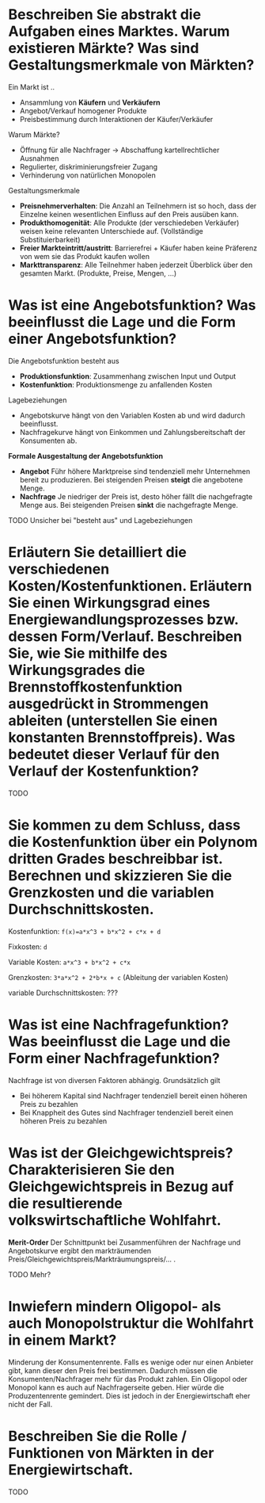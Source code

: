 # Beschreiben Sie abstrakt die Aufgaben eines Marktes. Warum existieren Märkte? Was sind Gestaltungsmerkmale von Märkten?
Ein Markt ist ..
- Ansammlung von **Käufern** und **Verkäufern**
- Angebot/Verkauf homogener Produkte
- Preisbestimmung durch Interaktionen der Käufer/Verkäufer 

Warum Märkte?
- Öffnung für alle Nachfrager -> Abschaffung kartellrechtlicher Ausnahmen
- Regulierter, diskriminierungsfreier Zugang
- Verhinderung von natürlichen Monopolen

Gestaltungsmerkmale
- **Preisnehmerverhalten**: Die Anzahl an Teilnehmern ist so hoch, dass der Einzelne keinen wesentlichen Einfluss auf den Preis ausüben kann.
- **Produkthomogenität**: Alle Produkte (der verschiedeben Verkäufer) weisen keine relevanten Unterschiede auf. (Vollständige Substituierbarkeit)
- **Freier Markteintritt/austritt**: Barrierefrei + Käufer haben keine Präferenz von wem sie das Produkt kaufen wollen
- **Markttransparenz**: Alle Teilnehmer haben jederzeit Überblick über den gesamten Markt. (Produkte, Preise, Mengen, ...)

# Was ist eine Angebotsfunktion? Was beeinflusst die Lage und die Form einer Angebotsfunktion?
Die Angebotsfunktion besteht aus
- **Produktionsfunktion**: Zusammenhang zwischen Input und Output
- **Kostenfunktion**: Produktionsmenge zu anfallenden Kosten

Lagebeziehungen
- Angebotskurve hängt von den Variablen Kosten ab und wird dadurch beeinflusst.
- Nachfragekurve hängt von Einkommen und Zahlungsbereitschaft der Konsumenten ab.

**Formale Ausgestaltung der Angebotsfunktion**
- **Angebot** Führ höhere Marktpreise sind tendenziell mehr Unternehmen bereit zu produzieren. Bei steigenden Preisen **steigt** die angebotene Menge.
- **Nachfrage** Je niedriger der Preis ist, desto höher fällt die nachgefragte Menge aus. Bei steigenden Preisen **sinkt** die nachgefragte Menge. 

TODO Unsicher bei "besteht aus" und Lagebeziehungen

# Erläutern Sie detailliert die verschiedenen Kosten/Kostenfunktionen. Erläutern Sie einen Wirkungsgrad eines Energiewandlungsprozesses bzw. dessen Form/Verlauf. Beschreiben Sie, wie Sie mithilfe des Wirkungsgrades die Brennstoffkostenfunktion ausgedrückt in Strommengen ableiten (unterstellen Sie einen konstanten Brennstoffpreis). Was bedeutet dieser Verlauf für den Verlauf der Kostenfunktion?
TODO

# Sie kommen zu dem Schluss, dass die Kostenfunktion über ein Polynom dritten Grades beschreibbar ist. Berechnen und skizzieren Sie die Grenzkosten und die variablen Durchschnittskosten.
Kostenfunktion: `f(x)=a*x^3 + b*x^2 + c*x + d`

Fixkosten: `d`

Variable Kosten: `a*x^3 + b*x^2 + c*x`

Grenzkosten: `3*a*x^2 + 2*b*x + c` (Ableitung der variablen Kosten)

variable Durchschnittskosten: ???

# Was ist eine Nachfragefunktion? Was beeinflusst die Lage und die Form einer Nachfragefunktion?
Nachfrage ist von diversen Faktoren abhängig. Grundsätzlich gilt
- Bei höherem Kapital sind Nachfrager tendenziell bereit einen höheren Preis zu bezahlen
- Bei Knappheit des Gutes sind Nachfrager tendenziell bereit einen höheren Preis zu bezahlen


# Was ist der Gleichgewichtspreis? Charakterisieren Sie den Gleichgewichtspreis in Bezug auf die resultierende volkswirtschaftliche Wohlfahrt.
**Merit-Order** Der Schnittpunkt bei Zusammenführen der Nachfrage und Angebotskurve ergibt den markträumenden Preis/Gleichgewichtspreis/Markträumungspreis/... .

TODO Mehr?

# Inwiefern mindern Oligopol- als auch Monopolstruktur die Wohlfahrt in einem Markt?
Minderung der Konsumentenrente. Falls es wenige oder nur einen Anbieter gibt, kann dieser den Preis frei bestimmen. Dadurch müssen die Konsumenten/Nachfrager mehr für das Produkt zahlen.
Ein Oligopol oder Monopol kann es auch auf Nachfragerseite geben. Hier würde die Produzentenrente gemindert. Dies ist jedoch in der Energiewirtschaft eher nicht der Fall.

# Beschreiben Sie die Rolle / Funktionen von Märkten in der Energiewirtschaft.
TODO 
